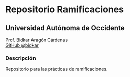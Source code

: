 # Repositorio Ramificaciones
## Universidad Autónoma de Occidente


Prof. Bidkar Aragón Cárdenas<br>
[GitHub @bidkar](https://github.com/bidkar)

### Descripción
Repositorio para las prácticas de ramificaciones.